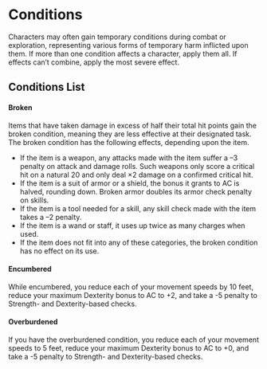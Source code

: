 # Conditions

Characters may often gain temporary conditions during combat or exploration, representing various forms of temporary harm inflicted upon them. If more than one condition affects a character, apply them all. If effects can’t combine, apply the most severe effect.

## Conditions List

#### Broken

Items that have taken damage in excess of half their total hit points gain the broken condition, meaning they are less effective at their designated task. The broken condition has the following effects, depending upon the item.

* If the item is a weapon, any attacks made with the item suffer a –3 penalty on attack and damage rolls. Such weapons only score a critical hit on a natural 20 and only deal ×2 damage on a confirmed critical hit.
* If the item is a suit of armor or a shield, the bonus it grants to AC is halved, rounding down. Broken armor doubles its armor check penalty on skills.
* If the item is a tool needed for a skill, any skill check made with the item takes a –2 penalty.
* If the item is a wand or staff, it uses up twice as many charges when used.
* If the item does not fit into any of these categories, the broken condition has no effect on its use.

#### Encumbered

While encumbered, you reduce each of your movement speeds by 10 feet, reduce your maximum Dexterity bonus to AC to +2, and take a -5 penalty to Strength- and Dexterity-based checks.

#### Overburdened

If you have the overburdened condition, you reduce each of your movement speeds to 5 feet, reduce your maximum Dexterity bonus to AC to +0, and take a -5 penalty to Strength- and Dexterity-based checks.
